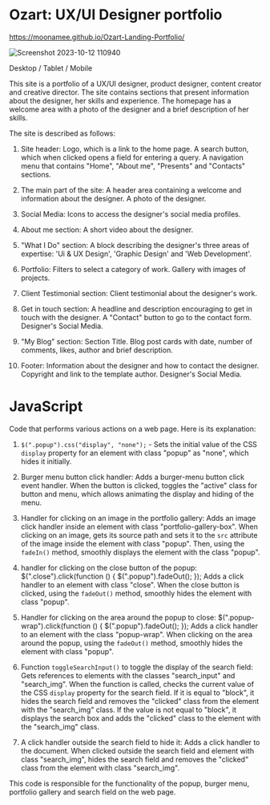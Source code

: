 # Ozart: UX/UI Designer portfolio

https://moonamee.github.io/Ozart-Landing-Portfolio/

![Screenshot 2023-10-12 110940](https://github.com/Moonamee/Ozart-Landing-Portfolio/assets/116831065/ce0cbf9e-5ddd-4588-9939-5bb49ed850db)

Desktop / Tablet / Mobile

This site is a portfolio of a UX/UI designer,
product designer, content creator and creative
director. The site contains sections that present
information about the designer, her skills and
experience. The homepage has a welcome area with a
photo of the designer and a brief description of
her skills.

The site is described as follows:

1. Site header: Logo, which is a link to the
home page. A search button, which when clicked
opens a field for entering a query. A navigation
menu that contains "Home", "About me",
"Presents" and "Contacts" sections.

2. The main part of the site: A header area
containing a welcome and information about the
designer. A photo of the designer.

3. Social Media: Icons to access the designer's
social media profiles.

4. About me section: A short video about the
designer.

5. "What I Do" section: A block describing the
designer's three areas of expertise: 'Ui & UX
Design', 'Graphic Design' and 'Web Development'.

6. Portfolio: Filters to select a category of
work. Gallery with images of projects.

7. Client Testimonial section: Client
testimonial about the designer's work.

8. Get in touch section: A headline and
description encouraging to get in touch with the
designer. A "Contact" button to go to the
contact form. Designer's Social Media.

9. "My Blog" section: Section Title. Blog post
cards with date, number of comments, likes,
author and brief description.

10. Footer: Information about the designer and
how to contact the designer. Copyright and link
to the template author. Designer's Social Media.

# JavaScript

Code that performs various actions on a web
page. Here is its explanation:

1. `$(".popup").css("display", "none");` - Sets
the initial value of the CSS `display` property
for an element with class "popup" as "none",
which hides it initially.

2. Burger menu button click handler: Adds a
burger-menu button click event handler. When the
button is clicked, toggles the "active" class
for button and menu, which allows animating the
display and hiding of the menu.

3. Handler for clicking on an image in the
portfolio gallery: Adds an image click handler
inside an element with class
"portfolio-gallery-box". When clicking on an
image, gets its source path and sets it to the
`src` attribute of the image inside the element
with class "popup". Then, using the `fadeIn()`
method, smoothly displays the element with the
class "popup".

4. handler for clicking on the close button of
the popup: $(".close").click(function () {
$(".popup").fadeOut(); }); Adds a click handler
to an element with class "close". When the close
button is clicked, using the `fadeOut()` method,
smoothly hides the element with class "popup".

5. Handler for clicking on the area around the
popup to close: $(".popup-wrap").click(function
() { $(".popup").fadeOut(); }); Adds a click
handler to an element with the class
"popup-wrap". When clicking on the area around
the popup, using the `fadeOut()` method,
smoothly hides the element with class "popup".

6. Function `toggleSearchInput()` to toggle the
display of the search field: Gets references to
elements with the classes "search_input" and
"search_img". When the function is called,
checks the current value of the CSS `display`
property for the search field. If it is equal to
"block", it hides the search field and removes
the "clicked" class from the element with the
"search_img" class. If the value is not equal to
"block", it displays the search box and adds the
"clicked" class to the element with the
"search_img" class.

7. A click handler outside the search field to
hide it: Adds a click handler to the document.
When clicked outside the search field and
element with class "search_img", hides the
search field and removes the "clicked" class
from the element with class "search_img".

This code is responsible for the functionality
of the popup, burger menu, portfolio gallery and
search field on the web page.
